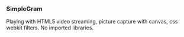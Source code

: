 ### SimpleGram

Playing with HTML5 video streaming, picture capture with canvas, css webkit filters. No imported libraries.